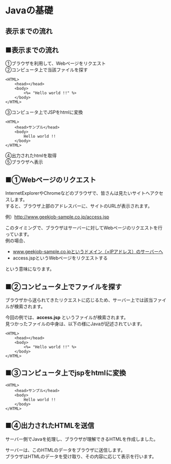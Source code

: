 # Javaの基礎
## 表示までの流れ

## ■表示までの流れ

①ブラウザを利用して、Webページをリクエスト  
②コンピュータ上で当該ファイルを探す
```
<HTML>
    <head></head>
    <body>
        <%= "Hello world !!" %>
    </body>
</HTML>

```
③コンピュータ上でJSPをhtmlに変換  
```
<HTML>
    <head>サンプル</head>
    <body>
        Hello world !!
    </body>
</HTML>
```
④出力されたhtmlを取得  
⑤ブラウザへ表示


## ■①Webページのリクエスト

InternetExplorerやChromeなどのブラウザで、皆さんは見たいサイトへアクセスします。  
すると、ブラウザ上部のアドレスバーに、サイトのURLが表示されます。

例）http://www.geekjob-sample.co.jp/access.jsp

このタイミングで、ブラウザはサーバーに対してWebページのリクエストを行っています。  
例の場合、

* www.geekjob-sample.co.jpというドメイン（=IPアドレス）のサーバーへ  
* access.jspというWebページをリクエストする

という意味になります。

## ■②コンピュータ上でファイルを探す
ブラウザから送られてきたリクエストに応じるため、サーバー上では該当ファイルが検索されます。

今回の例では、**access.jsp** というファイルが検索されます。  
見つかったファイルの中身は、以下の様にJavaが記述されています。

```
<HTML>
    <head></head>
    <body>
        <%= "Hello world !!" %>
    </body>
</HTML>
```
## ■③コンピュータ上でjspをhtmlに変換

```
<HTML>
    <head>サンプル</head>
    <body>
        Hello world !!
    </body>
</HTML>
```

## ■④出力されたHTMLを送信
サーバー側でJavaを処理し、ブラウザが理解できるHTMLを作成しました。

サーバーは、このHTMLのデータをブラウザに送信します。  
ブラウザはHTMLのデータを受け取り、その内容に応じて表示を行います。
